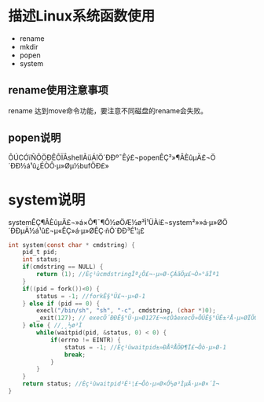 # 描述Linux系统函数使用
* rename
* mkdir
* popen
* system


## rename使用注意事项

rename 达到move命令功能，要注意不同磁盘的rename会失败。

## popen说明

ÔÚCÓïÑÔÖÐÊÔÏÂshellÃüÁîÖ´ÐÐº¯Êý£¬popenÊÇ²»¶ÂÈûµÄ£¬Ö´ÐÐ½á¹û¿ÉÒÔ·µ»Øµ½bufÖÐ£»

# system说明
systemÊÇ¶ÂÈûµÄ£¬»á×Ô¶¯¶Ô½øÖÆ½ø³Ì¹ÜÀí£¬system²»»á·µ»ØÖ´ÐÐµÄ½á¹û£¬µ«ÊÇ»á·µ»ØÊÇ·ñÖ´ÐÐ³É¹¦¡£

```c
int system(const char * cmdstring) {
    pid_t pid;
    int status;
    if(cmdstring == NULL) {
        return (1); //Èç¹ûcmdstringÎª¿Õ£¬·µ»Ø·ÇÁãÖµ£¬Ò»°ãÎª1
    }
    if((pid = fork())<0) {
        status = -1; //forkÊ§°Ü£¬·µ»Ø-1
    } else if (pid == 0) {
        execl("/bin/sh", "sh", "-c", cmdstring, (char *)0);
        _exit(127); // execÖ´ÐÐÊ§°Ü·µ»Ø127£¬×¢ÒâexecÖ»ÔÚÊ§°ÜÊ±²Å·µ»ØÏÖÔÚµÄ½ø³Ì£¬³É¹¦µÄ»°ÏÖÔÚµÄ½ø³Ì¾Í²»´æÔÚ
    } else { //¸¸½ø³Ì
        while(waitpid(pid, &status, 0) < 0) {
            if(errno != EINTR) {
                status = -1; //Èç¹ûwaitpid±»ÐÅºÅÖÐ¶Ï£¬Ôò·µ»Ø-1
                break;
            }
        }
    }
    return status; //Èç¹ûwaitpid³É¹¦£¬Ôò·µ»Ø×Ó½ø³ÌµÄ·µ»Ø×´Ì¬
}

```

